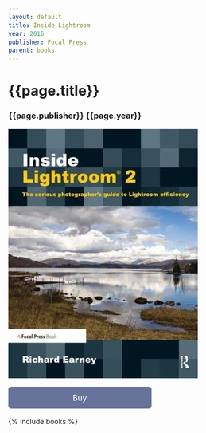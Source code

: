 ```yaml
---
layout: default
title: Inside Lightroom
year: 2016
publisher: Focal Press
parent: books
---
```


# {{page.title}}

### {{page.publisher}} {{page.year}}


[![{{page.title}}](inside-lightroom.webp "[{{page.title}}")](https://www.amazon.co.uk/Inside-Lightroom-serious-photographers-efficiency/dp/1138456306/ref=sr_1_1?crid=2GUWEQC5PZI49&keywords=inside+lightroom&qid=1680883549&sprefix=inside+lightroom%2Caps%2C219&sr=8-1)

<a href="https://www.amazon.co.uk/Inside-Lightroom-serious-photographers-efficiency/dp/1138456306/ref=sr_1_1?crid=2GUWEQC5PZI49&keywords=inside+lightroom&qid=1680883549&sprefix=inside+lightroom%2Caps%2C219&sr=8-1">
	<img src="../assets/buy.svg" width="288" alt="Buy" title="buy" />
</a>

{% include books %}